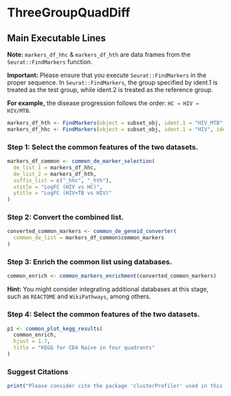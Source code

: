 # ThreeGroupQuadDiff
## Main Executable Lines

**Note:** `markers_df_hhc` & `markers_df_hth` are data frames from the `Seurat::FindMarkers` function.

**Important:** Please ensure that you execute `Seurat::FindMarkers` in the proper sequence. In `Seurat::FindMarkers`, the group specified by ident.1 is treated as the test group, while ident.2 is treated as the reference group.

**For example,** the disease progression follows the order: `HC → HIV → HIV/MTB`.
```r
markers_df_hth <- FindMarkers(object = subset_obj, ident.1 = "HIV_MTB", ident.2 = "HIV", assay = "RNA")
markers_df_hhc <- FindMarkers(object = subset_obj, ident.1 = "HIV", ident.2 = "HC", assay = "RNA")
```

### Step 1: Select the common features of the two datasets.
```r
markers_df_common <- common_de_marker_selection(
  de_list_1 = markers_df_hhc,
  de_list_2 = markers_df_hth,
  suffix_list = c("_hhc", "_hth"),
  xtitle = "LogFC (HIV vs HC)",
  ytitle = "LogFC (HIV+TB vs HIV)"
)
```
### Step 2: Convert the combined list.
```r
converted_common_markers <- common_de_geneid_converter(
  common_de_list = markers_df_common$common_markers
)
```
### Step 3: Enrich the common list using databases.
```r
common_enrich <- common_markers_enrichment(converted_common_markers)
```
**Hint:** You might consider integrating additional databases at this stage, such as `REACTOME` and `WikiPathways`, among others.

### Step 4: Select the common features of the two datasets.
```r
p1 <- common_plot_kegg_results(
  common_enrich,
  hjust = 1.7,
  title = "KEGG for CD4 Naive in four quadrants"
)
```
### Suggest Citations
```r
print("Please consider cite the package 'clusterProfiler' used in this repository.")
```
